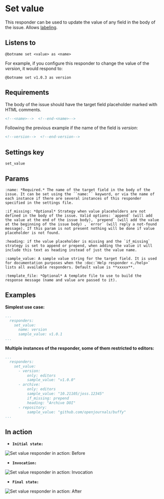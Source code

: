 Set value
=========

This responder can be used to update the value of any field in the body of the issue.
Allows [labeling](../labeling).

## Listens to

```
@botname set <value> as <name>
```

For example, if you configure this responder to change the value of the _version_, it would respond to:
```
@botname set v1.0.3 as version
```

## Requirements

The body of the issue should have the target field placeholder marked with HTML comments.

```html
<!--<name>-->  <!--end-<name>-->
```
Following the previous example if the name of the field is _version_:
```html
<!--version-->  <!--end-version-->
```

## Settings key

`set_value`

## Params
```eval_rst
:name: *Required.* The name of the target field in the body of the issue. It can be set using the ``name:`` keyword, or via the name of each instance if there are several instances of this responder specified in the settings file.

:if_missing: *Optional* Strategy when value placeholders are not defined in the body of the issue. Valid options: `append` (will add the value at the end of the issue body), `prepend` (will add the value at the beginning of the issue body) , `error` (will reply a not-found message). If this param is not present nothing will be done if value placeholder is not found.

:heading: if the value placeholder is missing and the `if_missing` strategy is set to append or prepend, when adding the value it will include this text as heading instead of just the value name.

:sample_value: A sample value string for the target field. It is used for documentation purposes when the :doc:`Help responder <./help>` lists all available responders. Default value is **xxxxx**.

:template_file: *Optional* A template file to use to build the response message (name and value are passed to it).
```

## Examples

**Simplest use case:**
```yaml
...
  responders:
    set_value:
      name: version
      sample_value: v1.0.1
...
```

**Multiple instances of the responder, some of them restricted to editors:**
```yaml
...
  responders:
    set_value:
      - version:
          only: editors
          sample_value: "v1.0.0"
      - archive:
          only: editors
          sample_value: "10.21105/joss.12345"
          if_missing: prepend
          heading: "Archive DOI"
      - repository:
          sample_value: "github.com/openjournals/buffy"
...
```

## In action

* **`Initial state:`**

![](../images/responders/set_value_1.png "Set value responder in action: Before")

* **`Invocation:`**

![](../images/responders/set_value_2.png "Set value responder in action: Invocation")

* **`Final state:`**

![](../images/responders/set_value_3.png "Set value responder in action: After")
